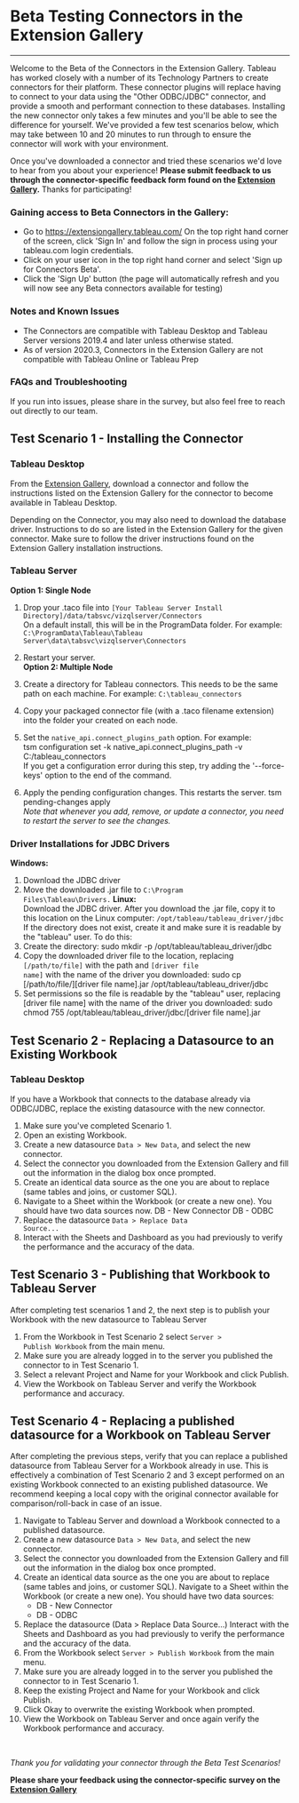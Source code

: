 # Beta Testing Connectors in the Extension Gallery  
-------

Welcome to the Beta of the Connectors in the Extension Gallery. Tableau has worked closely with a number of its Technology Partners to create connectors for their platform. These connector plugins will replace having to connect to your data using the "Other ODBC/JDBC" connector, and provide a smooth and performant connection to these databases. Installing the new connector only takes a few minutes and you'll be able to see the difference for yourself.
We've provided a few test scenarios below, which may take between 10 and 20 minutes to run through to ensure the connector will work with your environment.

Once you've downloaded a connector and tried these scenarios we'd love to hear from you about your experience! **Please submit feedback to us through the connector-specific feedback form found on the [Extension Gallery](https://extensiongallery.tableau.com/connectors).** Thanks for  participating!

### Gaining access to Beta Connectors in the Gallery:
* Go to https://extensiongallery.tableau.com/
On the top right hand corner of the screen, click 'Sign In' and follow the sign in process using your tableau.com login credentials.
* Click on your user icon in the top right hand corner and select 'Sign up for Connectors Beta'.
* Click the 'Sign Up' button (the page will automatically refresh and you will now see any Beta connectors available for testing)  

### Notes and Known Issues
* The Connectors are compatible with Tableau Desktop and Tableau Server versions 2019.4 and later unless otherwise stated.
* As of version 2020.3, Connectors in the Extension Gallery are not compatible with Tableau Online or Tableau Prep

### FAQs and Troubleshooting
If you run into issues, please share in the survey, but also feel free to reach out directly to our team.

## Test Scenario 1 - Installing the Connector
### Tableau Desktop
From the [Extension Gallery](https://extensiongallery.tableau.com/connectors), download a connector and follow the instructions listed on the Extension Gallery for the connector to become available in Tableau Desktop.

Depending on the Connector, you may also need to download the database driver. Instructions to do so are listed in the Extension Gallery for the given connector. Make sure to follow the driver instructions found on the Extension Gallery installation instructions.

### Tableau Server
**Option 1: Single Node**  
1. Drop your .taco file into <code>[Your Tableau Server Install Directory]/data/tabsvc/vizqlserver/Connectors</code>  
On a default install, this will be in the ProgramData folder. For example: <code>C:\ProgramData\Tableau\Tableau Server\data\tabsvc\vizqlserver\Connectors</code>  
2. Restart your server.  
**Option 2: Multiple Node**  
1. Create a directory for Tableau connectors. This needs to be the same path on each machine. For example:
<code>C:\tableau_connectors</code>
2. Copy your packaged connector file (with a .taco filename extension) into the folder your created on each node.  
3. Set the <code>native_api.connect_plugins_path</code> option. For example:  
        tsm configuration set -k native_api.connect_plugins_path -v C:/tableau_connectors  
If you get a configuration error during this step, try adding the '--force-keys' option to the end of the command.  

4. Apply the pending configuration changes. This restarts the server.
        tsm pending-changes apply  
*Note that whenever you add, remove, or update a connector, you need to restart the server to see the changes.*

### Driver Installations for JDBC Drivers
**Windows:**
1. Download the JDBC driver
2. Move the downloaded .jar file to <code>C:\Program Files\Tableau\Drivers.</code>
**Linux:**  
Download the JDBC driver. After you download the .jar file, copy it to this location on the Linux computer: <code>/opt/tableau/tableau_driver/jdbc</code>  
If the directory does not exist, create it and make sure it is readable by the "tableau" user. To do this:
1. Create the directory:
        sudo mkdir -p /opt/tableau/tableau_driver/jdbc
2. Copy the downloaded driver file to the location, replacing <code>[/path/to/file]</code> with the path and <code>[driver file name]</code> with the name of the driver you downloaded:
        sudo cp [/path/to/file/][driver file name].jar /opt/tableau/tableau_driver/jdbc
3. Set permissions so the file is readable by the "tableau" user, replacing [driver file name] with the name of the driver you downloaded:
        sudo chmod 755 /opt/tableau/tableau_driver/jdbc/[driver file name].jar

## Test Scenario 2 - Replacing a Datasource to an Existing Workbook
### Tableau Desktop
If you have a Workbook that connects to the database already via ODBC/JDBC, replace the existing datasource with the new connector.
1. Make sure you've completed Scenario 1.
2. Open an existing Workbook.
3. Create a new datasource <code>Data > New Data</code>, and select the new connector.
4. Select the connector you downloaded from the Extension Gallery and fill out the information in the dialog box once prompted.
5. Create an identical data source as the one you are about to replace (same tables and joins, or customer SQL).
6. Navigate to a Sheet within the Workbook (or create a new one). You should have two data sources now.
        DB - New Connector
        DB - ODBC
7. Replace the datasource <code>Data > Replace Data Source...</code>
8. Interact with the Sheets and Dashboard as you had previously to verify the performance and the accuracy of the data.

## Test Scenario 3 - Publishing that Workbook to Tableau Server
After completing test scenarios 1 and 2, the next step is to publish your Workbook with the new datasource to Tableau Server

1. From the Workbook in Test Scenario 2 select <code>Server > Publish Workbook</code> from the main menu.
2. Make sure you are already logged in to the server you published the connector to in Test Scenario 1.
3. Select a relevant Project and Name for your Workbook and click Publish.
4. View the Workbook on Tableau Server and verify the Workbook performance and accuracy.

## Test Scenario 4 - Replacing a published datasource for a Workbook on Tableau Server
After completing the previous steps, verify that you can replace a published datasource from Tableau Server for a Workbook already in use. This is effectively a combination of Test Scenario 2 and 3 except performed on an existing Workbook connected to an existing published datasource. We recommend keeping a local copy with the original connector available for comparison/roll-back in case of an issue.

1. Navigate to Tableau Server and download a Workbook connected to a published datasource.
2. Create a new datasource <code>Data > New Data</code>, and select the new connector.
3. Select the connector you downloaded from the Extension Gallery and fill out the information in the dialog box once prompted.
4. Create an identical data source as the one you are about to replace (same tables and joins, or customer SQL).
Navigate to a Sheet within the Workbook (or create a new one). You should have two data sources:
   * DB - New Connector
   * DB - ODBC
5. Replace the datasource (Data > Replace Data Source...)
Interact with the Sheets and Dashboard as you had previously to verify the performance and the accuracy of the data.
6. From the Workbook select <code>Server > Publish Workbook</code> from the main menu.
7. Make sure you are already logged in to the server you published the connector to in Test Scenario 1.
8. Keep the existing Project and Name for your Workbook and click Publish.
9. Click Okay to overwrite the existing Workbook when prompted.
10. View the Workbook on Tableau Server and once again verify the Workbook performance and accuracy.

<br>

*Thank you for validating your connector through the Beta Test Scenarios!*

**Please share your feedback using the connector-specific survey on the [Extension Gallery](https://extensiongallery.tableau.com/Connectors)**
